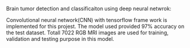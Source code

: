 Brain tumor detection and classificaiton using deep neural netwrok:

Convolutional neural network(CNN) with tensorflow frame work is implemented for this projest. The model used provided 97% accuracy on the test dataset.
Totall 7022 RGB MRI images are used for training, validation and testing purpose in this model.
